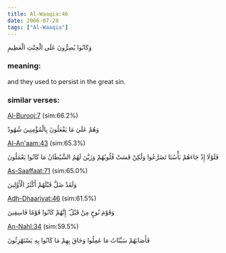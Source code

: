 ```yaml
---
title: Al-Waaqia:46
date: 2006-07-28
tags: ["Al-Waaqia"]
---
```

وَكَانُوا يُصِرُّونَ عَلَى الْحِنْثِ الْعَظِيمِ
### meaning: 
and they used to persist in the great sin.
### similar verses: 

[Al-Burooj:7](/85/7) (sim:66.2%)

وَهُمْ عَلَىٰ مَا يَفْعَلُونَ بِالْمُؤْمِنِينَ شُهُودٌ

[Al-An'aam:43](/6/43) (sim:65.3%)

فَلَوْلَا إِذْ جَاءَهُمْ بَأْسُنَا تَضَرَّعُوا وَلَٰكِنْ قَسَتْ قُلُوبُهُمْ وَزَيَّنَ لَهُمُ الشَّيْطَانُ مَا كَانُوا يَعْمَلُونَ

[As-Saaffaat:71](/37/71) (sim:65.0%)

وَلَقَدْ ضَلَّ قَبْلَهُمْ أَكْثَرُ الْأَوَّلِينَ

[Adh-Dhaariyat:46](/51/46) (sim:61.5%)

وَقَوْمَ نُوحٍ مِنْ قَبْلُ ۖ إِنَّهُمْ كَانُوا قَوْمًا فَاسِقِينَ

[An-Nahl:34](/16/34) (sim:59.5%)

فَأَصَابَهُمْ سَيِّئَاتُ مَا عَمِلُوا وَحَاقَ بِهِمْ مَا كَانُوا بِهِ يَسْتَهْزِئُونَ
